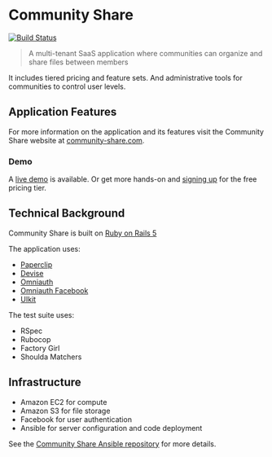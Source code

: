 # Community Share

[![Build Status](https://travis-ci.org/chrislaskey/community-share.svg?branch=master)](https://travis-ci.org/chrislaskey/community-share)

> A multi-tenant SaaS application where communities can organize and share files between members

It includes tiered pricing and feature sets. And administrative tools for communities to control user levels.

## Application Features

For more information on the application and its features visit the Community Share website at [community-share.com](https://community-share.com).

### Demo

A [live demo](https://community-share.com#demo) is available. Or get more hands-on and [signing up](https://community-share.com#sign-up) for the free pricing tier.

## Technical Background

Community Share is built on [Ruby on Rails 5](http://rubyonrails.org/)

The application uses:

- [Paperclip](https://github.com/thoughtbot/paperclip)
- [Devise](https://github.com/plataformatec/devise)
- [Omniauth](https://github.com/omniauth/omniauth)
- [Omniauth Facebook](https://github.com/mkdynamic/omniauth-facebook)
- [UIkit](https://getuikit.com/)

The test suite uses:

- RSpec
- Rubocop
- Factory Girl
- Shoulda Matchers

## Infrastructure

- Amazon EC2 for compute
- Amazon S3 for file storage
- Facebook for user authentication
- Ansible for server configuration and code deployment

See the [Community Share Ansible repository](https://github.com/chrislaskey/community-share-ansible) for more details.
